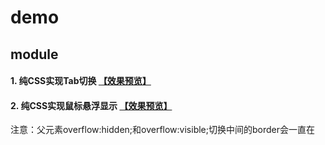 # demo

## module
#### 1. 纯CSS实现Tab切换 [【效果预览】](https://baoyuzhang.github.io/demo/module/TabChange.html)
#### 2. 纯CSS实现鼠标悬浮显示 [【效果预览】](https://baoyuzhang.github.io/demo/module/HoverShow.html)
注意：父元素overflow:hidden;和overflow:visible;切换中间的border会一直在
